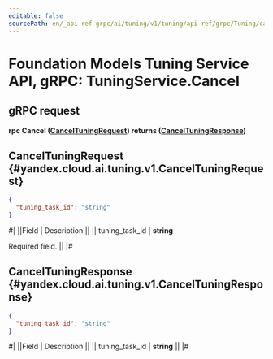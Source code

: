 ```yaml
---
editable: false
sourcePath: en/_api-ref-grpc/ai/tuning/v1/tuning/api-ref/grpc/Tuning/cancel.md
---
```


# Foundation Models Tuning Service API, gRPC: TuningService.Cancel

## gRPC request

**rpc Cancel ([CancelTuningRequest](#yandex.cloud.ai.tuning.v1.CancelTuningRequest)) returns ([CancelTuningResponse](#yandex.cloud.ai.tuning.v1.CancelTuningResponse))**

## CancelTuningRequest {#yandex.cloud.ai.tuning.v1.CancelTuningRequest}

```json
{
  "tuning_task_id": "string"
}
```

#|
||Field | Description ||
|| tuning_task_id | **string**

Required field.  ||
|#

## CancelTuningResponse {#yandex.cloud.ai.tuning.v1.CancelTuningResponse}

```json
{
  "tuning_task_id": "string"
}
```

#|
||Field | Description ||
|| tuning_task_id | **string** ||
|#